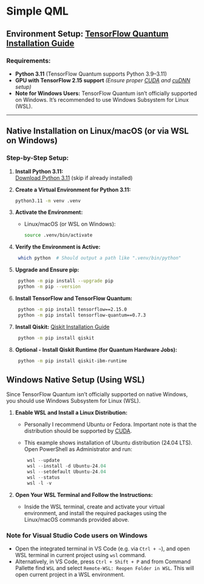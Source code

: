 # Simple QML

## Environment Setup: [TensorFlow Quantum Installation Guide](https://www.tensorflow.org/quantum/install)

### Requirements:
- **Python 3.11** (TensorFlow Quantum supports Python 3.9–3.11)
- **GPU with TensorFlow 2.15 support** *(Ensure proper [CUDA](https://docs.nvidia.com/cuda/cuda-installation-guide-linux/index.html) and [cuDNN](https://developer.nvidia.com/cudnn) setup)*
- **Note for Windows Users:** TensorFlow Quantum isn’t officially supported on Windows. It’s recommended to use Windows Subsystem for Linux (WSL).

---

## Native Installation on Linux/macOS (or via WSL on Windows)

### Step-by-Step Setup:

1. **Install Python 3.11:**  
   [Download Python 3.11](https://www.python.org/downloads/release/python-31111/) (skip if already installed)

2. **Create a Virtual Environment for Python 3.11:**

   ```bash
   python3.11 -m venv .venv
   ```

3. **Activate the Environment:**
   - Linux/macOS (or WSL on Windows):

       ```bash
       source .venv/bin/activate
       ```

4. **Verify the Environment is Active:**

   ```bash
    which python  # Should output a path like ".venv/bin/python"
   ```

5. **Upgrade and Ensure pip:**

   ```bash
    python -m pip install --upgrade pip
    python -m pip --version
   ```

6. **Install TensorFlow and TensorFlow Quantum:**

   ```bash
    python -m pip install tensorflow==2.15.0
    python -m pip install tensorflow-quantum==0.7.3
   ```

7. **Install Qiskit:**
    [Qiskit Installation Guide](https://docs.quantum.ibm.com/guides/install-qiskit)

   ```bash
    python -m pip install qiskit
   ```

8. **Optional - Install Qiskit Runtime (for Quantum Hardware Jobs):**

   ```bash
    python -m pip install qiskit-ibm-runtime
   ```

## Windows Native Setup (Using WSL)

Since TensorFlow Quantum isn’t officially supported on native Windows, you should use Windows Subsystem for Linux (WSL).

1. **Enable WSL and Install a Linux Distribution:**
   - Personally I recommend Ubuntu or Fedora. Important note is that the distribution should be supported by [CUDA](https://developer.nvidia.com/cuda-downloads?target_os=Linux&target_arch=x86_64&Distribution=Ubuntu).
   - This example shows installation of Ubuntu distribution (24.04 LTS).
   Open PowerShell as Administrator and run:

       ```powershell
        wsl --update
        wsl --install -d Ubuntu-24.04
        wsl --setdefault Ubuntu-24.04
        wsl --status
        wsl -l -v
       ```

3. **Open Your WSL Terminal and Follow the Instructions:**
    - Inside the WSL terminal, create and activate your virtual environment, and install the required packages using the Linux/macOS commands provided above.

### Note for Visual Studio Code users on Windows

- Open the integrated terminal in VS Code (e.g. via `Ctrl + ~`), and open WSL terminal in current project using `wsl` command.
- Alternatively, in VS Code, press `Ctrl + Shift + P` and from Command Pallette find `WSL` and select `Remote-WSL: Reopen Folder in WSL`. This will open current project in a WSL environment.
